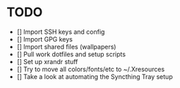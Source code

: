 # TODO

- [] Import SSH keys and config
- [] Import GPG keys
- [] Import shared files (wallpapers)
- [] Pull work dotfiles and setup scripts
- [] Set up xrandr stuff
- [] Try to move all colors/fonts/etc to ~/.Xresources
- [] Take a look at automating the Syncthing Tray setup

